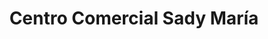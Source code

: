 ---
title: "Centro Comercial Sady María"
url: /alajuela/centro-comercial-sady-maria/
shop: Einkaufszentrum
---
